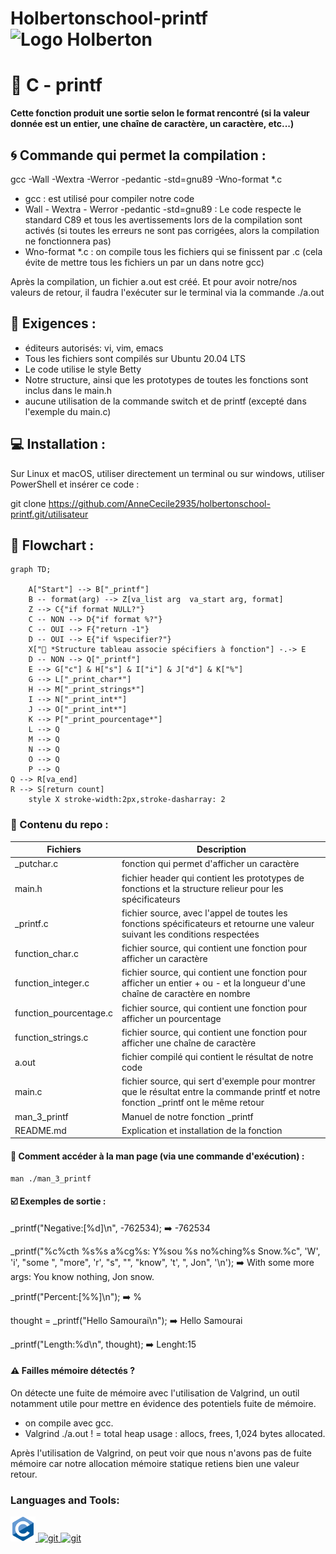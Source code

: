 # Holbertonschool-printf  <img src="https://encrypted-tbn0.gstatic.com/images?q=tbn:ANd9GcTkOsDLXeCr-IfKDnkeycWiqx5Uc_F5fDugNg&s" alt="Logo Holberton" width="100"/>

# :dart: C - printf
__Cette fonction produit une sortie selon le format rencontré (si la valeur donnée est un entier, une chaîne de caractère, un caractère, etc...)__

##  :cyclone: Commande qui permet la compilation :
gcc -Wall -Wextra -Werror -pedantic -std=gnu89 -Wno-format *.c
* gcc : est utilisé pour compiler notre code
* Wall - Wextra - Werror -pedantic -std=gnu89 : Le code respecte le standard C89 et tous les avertissements lors de la compilation sont activés (si toutes les erreurs ne sont pas corrigées, alors la compilation ne fonctionnera pas)
* Wno-format *.c : on compile tous les fichiers qui se finissent par .c (cela évite de mettre tous les fichiers un par un dans notre gcc)

Après la compilation, un fichier a.out est créé. Et pour avoir notre/nos valeurs de retour, il faudra l'exécuter sur le terminal via la commande ./a.out

 ## :triangular_flag_on_post: Exigences :
- éditeurs autorisés: vi, vim, emacs
- Tous les fichiers sont compilés sur Ubuntu 20.04 LTS
- Le code utilise le style Betty
- Notre structure, ainsi que les prototypes de toutes les fonctions sont inclus dans le main.h
- aucune utilisation de la commande switch et de printf (excepté dans l'exemple du main.c)

## :computer: Installation :
Sur Linux et macOS, utiliser directement un terminal ou sur windows, utiliser PowerShell et insérer ce code :

git clone https://github.com/AnneCecile2935/holbertonschool-printf.git/utilisateur

## :link: Flowchart :
```mermaid
graph TD;

    A["Start"] --> B["_printf"]
    B -- format(arg) --> Z[va_list arg  va_start arg, format]
    Z --> C{"if format NULL?"}
    C -- NON --> D{"if format %?"}
    C -- OUI --> F{"return -1"}
    D -- OUI --> E{"if %specifier?"}
    X["📌 *Structure tableau associe spécifiers à fonction"] -.-> E
    D -- NON --> Q["_printf"]
    E --> G["c"] & H["s"] & I["i"] & J["d"] & K["%"]
    G --> L["_print_char*"]
    H --> M["_print_strings*"]
    I --> N["_print_int*"]
    J --> O["_print_int*"]
    K --> P["_print_pourcentage*"]
    L --> Q
    M --> Q
    N --> Q
    O --> Q
    P --> Q
Q --> R[va_end]
R --> S[return count]
    style X stroke-width:2px,stroke-dasharray: 2
```

### :paperclip: Contenu du repo :

| Fichiers               | Description |
|------------------------|------------------------------------------------------------------------------------------------------------------------|
| _putchar.c             | fonction qui permet d'afficher un caractère                                                                          |
|main.h                |fichier header qui contient les prototypes de fonctions et la structure relieur pour les spécificateurs|
|_printf.c              |fichier source, avec l'appel de toutes les fonctions spécificateurs et retourne une valeur suivant les conditions respectées|
|function_char.c |       fichier source, qui contient une fonction pour afficher un caractère|
|function_integer.c |fichier source, qui contient une fonction pour afficher un entier + ou - et la longueur d'une chaîne de caractère en nombre|
|function_pourcentage.c|fichier source, qui contient une fonction pour afficher un pourcentage|
|function_strings.c |fichier source, qui contient une fonction pour afficher une chaîne de caractère|
|a.out |fichier compilé qui contient le résultat de notre code|
|main.c |fichier source, qui sert d'exemple pour montrer que le résultat entre la commande printf et notre fonction _printf ont le même retour|
|man_3_printf| Manuel de notre fonction _printf|
|README.md| Explication et installation de la fonction|

#### :mag_right: Comment accéder à la man page (via une commande d'exécution) :

	man ./man_3_printf

####  :ballot_box_with_check: Exemples de sortie :
_printf("Negative:[%d]\n", -762534); :arrow_right: -762534

_printf("%c%cth %s%s a%cg%s: Y%sou %s no%ching%s Snow.%c", 'W', 'i', "some ", "more", 'r', "s", "", "know", 't', ", Jon", '\n'); :arrow_right: With some more args: You know nothing, Jon snow.

_printf("Percent:[%%]\n"); :arrow_right: %

thought = _printf("Hello Samourai\n"); :arrow_right: Hello Samourai

_printf("Length:%d\n", thought); :arrow_right: Lenght:15


#### :warning: Failles mémoire détectés ?
On détecte une fuite de mémoire avec l'utilisation de Valgrind, un outil notamment utile pour mettre en évidence des potentiels fuite de mémoire.
- on compile avec gcc.
- Valgrind ./a.out ! = total heap usage : allocs, frees, 1,024 bytes allocated.

Après l'utilisation de Valgrind, on peut voir que nous n'avons pas de fuite mémoire car notre allocation mémoire statique retiens bien une valeur retour.

<h3 align="left">Languages and Tools:</h3>
<p align="left"> <a href="https://www.cprogramming.com/" target="_blank" rel="noreferrer"> <img src="https://raw.githubusercontent.com/devicons/devicon/master/icons/c/c-original.svg" alt="c" width="40" height="40"/> </a> <a href="https://git-scm.com/" target="_blank" rel="noreferrer"> <img src="https://www.vectorlogo.zone/logos/git-scm/git-scm-icon.svg" alt="git" width="40" height="40"/> </a>
</a> <a href="https://mermaid.live/" target="_blank" rel="noreferrer"> <img src="https://cdn-1.webcatalog.io/catalog/mermaid-live-editor/mermaid-live-editor-icon-filled-256.png?v=1714775108269" alt="git" width="40" height="40"/> </a> </p>
